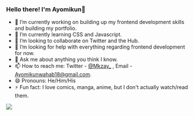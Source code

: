 ### Hello there! I'm Ayomikun👋

- 🔭 I’m currently working on building up my frontend development skills and building my portfolio.
- 🌱 I’m currently learning CSS and Javascript.
- 👯 I’m looking to collaborate on Twitter and the Hub.
- 🤔 I’m looking for help with everything regarding frontend development for now.
- 💬 Ask me about anything you think I know.
- 📫 How to reach me: Twitter - <a href="https://twitter.com/Mkzay_">@Mkzay_</a> , Email - Ayomikunwahab18@gmail.com.
- 😄 Pronouns: He/Him/His
- ⚡ Fun fact: I love comics, manga, anime, but I don't actually watch/read them.


<img src="https://github-readme-stats.vercel.app/api?username=Mkzay&&show_icons=true&title_color=blue&icon_color=gray&text_color=white_color=191919">
